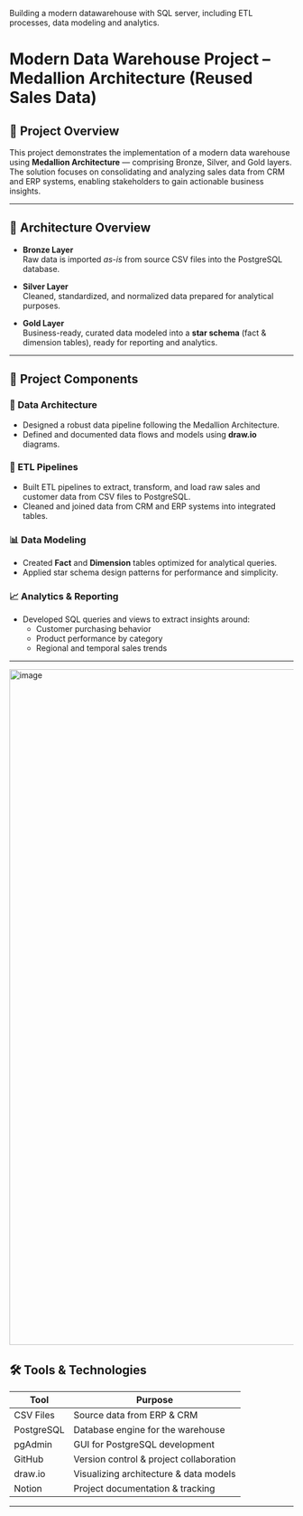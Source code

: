 
Building a modern datawarehouse with SQL server, including ETL processes, data modeling and analytics.
# Modern Data Warehouse Project – Medallion Architecture (Reused Sales Data)

## 📖 Project Overview

This project demonstrates the implementation of a modern data warehouse using **Medallion Architecture** — comprising Bronze, Silver, and Gold layers. The solution focuses on consolidating and analyzing sales data from CRM and ERP systems, enabling stakeholders to gain actionable business insights.

---

## 🔁 Architecture Overview

- **Bronze Layer**  
  Raw data is imported *as-is* from source CSV files into the PostgreSQL database.

- **Silver Layer**  
  Cleaned, standardized, and normalized data prepared for analytical purposes.

- **Gold Layer**  
  Business-ready, curated data modeled into a **star schema** (fact & dimension tables), ready for reporting and analytics.

---

## 🔧 Project Components

### 🧱 Data Architecture
- Designed a robust data pipeline following the Medallion Architecture.
- Defined and documented data flows and models using **draw.io** diagrams.

### 🔁 ETL Pipelines
- Built ETL pipelines to extract, transform, and load raw sales and customer data from CSV files to PostgreSQL.
- Cleaned and joined data from CRM and ERP systems into integrated tables.

### 📊 Data Modeling
- Created **Fact** and **Dimension** tables optimized for analytical queries.
- Applied star schema design patterns for performance and simplicity.

### 📈 Analytics & Reporting
- Developed SQL queries and views to extract insights around:
  - Customer purchasing behavior
  - Product performance by category
  - Regional and temporal sales trends

---
<img width="1196" alt="image" src="https://github.com/user-attachments/assets/289337e8-5fe8-4033-b2d3-a48109d070bb" />

## 🛠️ Tools & Technologies

| Tool         | Purpose                                  |
|--------------|-------------------------------------------|
| CSV Files     | Source data from ERP & CRM               |
| PostgreSQL    | Database engine for the warehouse        |
| pgAdmin       | GUI for PostgreSQL development           |
| GitHub        | Version control & project collaboration  |
| draw.io       | Visualizing architecture & data models   |
| Notion        | Project documentation & tracking         |

---


